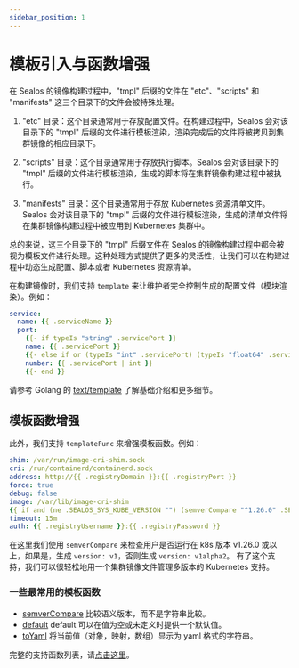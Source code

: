 ```yaml
---
sidebar_position: 1
---
```


# 模板引入与函数增强

在 Sealos 的镜像构建过程中，"tmpl" 后缀的文件在 "etc"、"scripts" 和 "manifests" 这三个目录下的文件会被特殊处理。

1. "etc" 目录：这个目录通常用于存放配置文件。在构建过程中，Sealos 会对该目录下的 "tmpl" 后缀的文件进行模板渲染，渲染完成后的文件将被拷贝到集群镜像的相应目录下。

2. "scripts" 目录：这个目录通常用于存放执行脚本。Sealos 会对该目录下的 "tmpl" 后缀的文件进行模板渲染，生成的脚本将在集群镜像构建过程中被执行。

3. "manifests" 目录：这个目录通常用于存放 Kubernetes 资源清单文件。Sealos 会对该目录下的 "tmpl" 后缀的文件进行模板渲染，生成的清单文件将在集群镜像构建过程中被应用到 Kubernetes 集群中。

总的来说，这三个目录下的 "tmpl" 后缀文件在 Sealos 的镜像构建过程中都会被视为模板文件进行处理。这种处理方式提供了更多的灵活性，让我们可以在构建过程中动态生成配置、脚本或者 Kubernetes 资源清单。

在构建镜像时，我们支持 `template` 来让维护者完全控制生成的配置文件（模块渲染）。例如：

```yaml
service:
  name: {{ .serviceName }}
  port:
    {{- if typeIs "string" .servicePort }}
    name: {{ .servicePort }}
    {{- else if or (typeIs "int" .servicePort) (typeIs "float64" .servicePort) }}
    number: {{ .servicePort | int }}
    {{- end }}
```

请参考 Golang 的 [text/template](https://pkg.go.dev/text/template) 了解基础介绍和更多细节。

## 模板函数增强

此外，我们支持 `templateFunc` 来增强模板函数。例如：

```yaml
shim: /var/run/image-cri-shim.sock
cri: /run/containerd/containerd.sock
address: http://{{ .registryDomain }}:{{ .registryPort }}
force: true
debug: false
image: /var/lib/image-cri-shim
{{ if and (ne .SEALOS_SYS_KUBE_VERSION "") (semverCompare "^1.26.0" .SEALOS_SYS_KUBE_VERSION) }}version: v1{{ else }}version: v1alpha2{{ end }}
timeout: 15m
auth: {{ .registryUsername }}:{{ .registryPassword }}
```

在这里我们使用 `semverCompare` 来检查用户是否运行在 k8s 版本 v1.26.0 或以上，如果是，生成 `version: v1`，否则生成 `version: v1alpha2`。
有了这个支持，我们可以很轻松地用一个集群镜像文件管理多版本的 Kubernetes 支持。

### 一些最常用的模板函数

* [semverCompare](http://masterminds.github.io/sprig/semver.html) 比较语义版本，而不是字符串比较。
* [default](http://masterminds.github.io/sprig/defaults.html) default 可以在值为空或未定义时提供一个默认值。
* [toYaml](https://github.com/labring/sealos/blob/main/pkg/template/funcmap.go#L66) 将当前值（对象，映射，数组）显示为 yaml 格式的字符串。

完整的支持函数列表，请[点击这里](http://masterminds.github.io/sprig/)。
